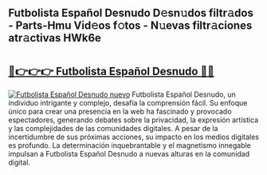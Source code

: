 ## Futbolista Español Desnudo D𝚎sn𝚞dos filtr𝚊dos - Parts-Hmu Vid𝚎os f𝚘tos - N𝚞evas filtr𝚊ciones atr𝚊ctivas HWk6e

# <h2><a href="http://mb5bq9q.tromn.icu/?c=Futbolista+Espa%c3%b1ol+Desnudo">🔗👉👉👉 Futbolista Español Desnudo 🔗🔗</a></h2>

[![Futbolista Español Desnudo nuevo](https://i.imgur.com/pEAQMta.gif)](http://mb5bq9q.tromn.icu/?c=Futbolista+Espa%c3%b1ol+Desnudo)
Futbolista Español Desnudo, un individuo intrigante y complejo, desafía la comprensión fácil. Su enfoque único para crear una presencia en la web ha fascinado y provocado espectadores, generando debates sobre la privacidad, la expresión artística y las complejidades de las comunidades digitales. A pesar de la incertidumbre de sus próximas acciones, su impacto en los medios digitales es profundo. La determinación inquebrantable y el magnetismo innegable impulsan a Futbolista Español Desnudo a nuevas alturas en la comunidad digital.
